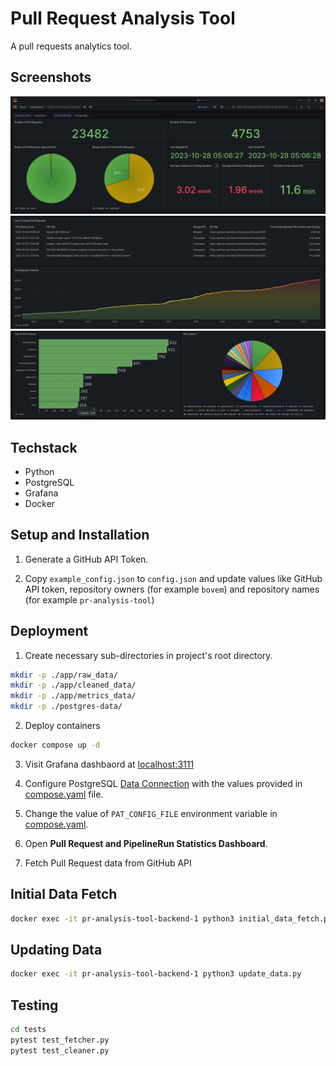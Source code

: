 # Pull Request Analysis Tool

A pull requests analytics tool.

## Screenshots
<img src="./docs/images/demo_image1.png"/>
<img src="./docs/images/demo_image2.png"/>
<img src="./docs/images/demo_image3.png"/>

## Techstack
* Python
* PostgreSQL
* Grafana
* Docker

## Setup and Installation
1. Generate a GitHub API Token.

2. Copy `example_config.json` to `config.json` and update values like GitHub API token, repository owners (for example `bovem`) and repository names (for example `pr-analysis-tool`)

## Deployment
1. Create necessary sub-directories in project's root directory.
```bash
mkdir -p ./app/raw_data/
mkdir -p ./app/cleaned_data/
mkdir -p ./app/metrics_data/
mkdir -p ./postgres-data/
```

2. Deploy containers
```bash
docker compose up -d
```

3. Visit Grafana dashbaord at [localhost:3111](http://localhost:3111)

4. Configure PostgreSQL [Data Connection](http://localhost:3111/connections/datasources) with the values provided in [compose.yaml](./compose.yaml) file.

5. Change the value of `PAT_CONFIG_FILE` environment variable in [compose.yaml](./compose.yaml).

6. Open **Pull Request and PipelineRun Statistics Dashboard**.

7. Fetch Pull Request data from GitHub API

## Initial Data Fetch
```bash
docker exec -it pr-analysis-tool-backend-1 python3 initial_data_fetch.py
````

## Updating Data
```bash
docker exec -it pr-analysis-tool-backend-1 python3 update_data.py
```
## Testing
```bash
cd tests
pytest test_fetcher.py
pytest test_cleaner.py
```
